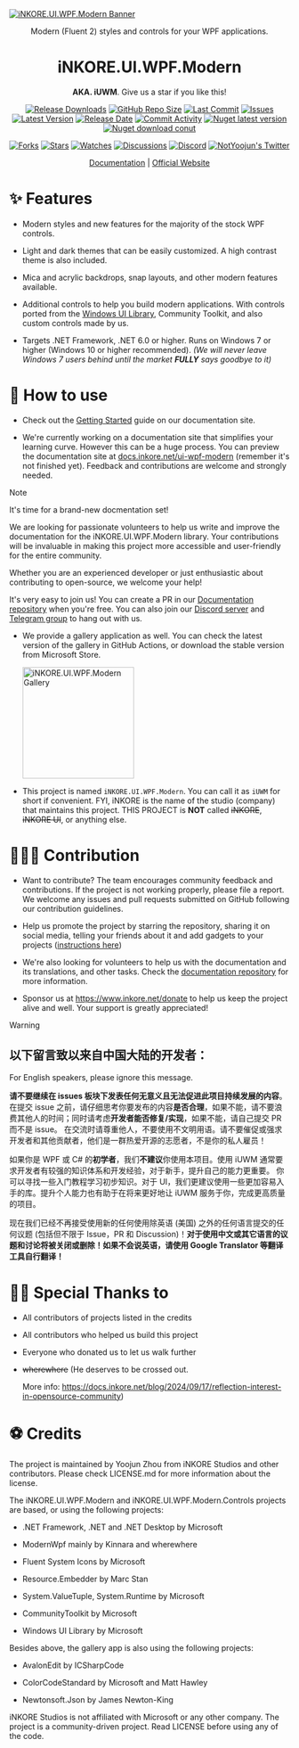 <a href="https://docs.inkore.net/ui-wpf-modern/introduction">
  <img src="https://github.com/iNKORE-NET/UI.WPF.Modern/blob/main/assets/images/banners/UI.WPF.Modern_Main_1280w.png?raw=true" alt="iNKORE.UI.WPF.Modern Banner" />
</a>
<br>
<p align="center">Modern (Fluent 2) styles and controls for your WPF applications.</p>

<h1 align="center">
  iNKORE.UI.WPF.Modern
</h1>

<p align="center">
    <strong>AKA. iUWM</strong>.
    Give us a star if you like this!
</p>

<p align="center">
  <a href="https://github.com/iNKORE-NET/UI.WPF.Modern/releases"><img src="https://img.shields.io/github/downloads/iNKORE-NET/UI.WPF.Modern/total?color=%239F7AEA" alt="Release Downloads"></a>
  <a href="#"><img src="https://img.shields.io/github/repo-size/iNKORE-NET/UI.WPF.Modern?color=6882C4" alt="GitHub Repo Size"></a>
  <a href="#"><img src="https://img.shields.io/github/last-commit/iNKORE-NET/UI.WPF.Modern?color=%23638e66" alt="Last Commit"></a>
  <a href="#"><img src="https://img.shields.io/github/issues/iNKORE-NET/UI.WPF.Modern?color=f76642" alt="Issues"></a>
  <a href="#"><img src="https://img.shields.io/github/v/release/iNKORE-NET/UI.WPF.Modern?color=%4CF4A8B4" alt="Latest Version"></a>
  <a href="#"><img src="https://img.shields.io/github/release-date/iNKORE-NET/UI.WPF.Modern?color=%23b0a3e8" alt="Release Date"></a>
  <a href="https://github.com/iNKORE-NET/UI.WPF.Modern/commits/"><img src="https://img.shields.io/github/commit-activity/m/iNKORE-NET/UI.WPF.Modern" alt="Commit Activity"></a>
  <a href="https://www.nuget.org/packages/iNKORE.UI.WPF.Modern"><img src="https://img.shields.io/nuget/v/iNKORE.UI.WPF.Modern?color=blue&logo=nuget" alt="Nuget latest version"></a>
  <a href="https://www.nuget.org/packages/iNKORE.UI.WPF.Modern"><img src="https://img.shields.io/nuget/dt/iNKORE.UI.WPF.Modern?color=blue&logo=nuget" alt="Nuget download conut"></a>
</p>

<p align="center">
  <a href="https://github.com/iNKORE-NET/UI.WPF.Modern/network/members"><img src="https://img.shields.io/github/forks/iNKORE-NET/UI.WPF.Modern?style=social" alt="Forks"></a>
  <a href="https://github.com/iNKORE-NET/UI.WPF.Modern/stargazers"><img src="https://img.shields.io/github/stars/iNKORE-NET/UI.WPF.Modern?style=social" alt="Stars"></a>
  <a href="https://github.com/iNKORE-NET/UI.WPF.Modern/watchers"><img src="https://img.shields.io/github/watchers/iNKORE-NET/UI.WPF.Modern?style=social" alt="Watches"></a>
  <a href="https://github.com/iNKORE-NET/UI.WPF.Modern/discussions"><img src="https://img.shields.io/github/discussions/iNKORE-NET/UI.WPF.Modern?style=social" alt="Discussions"></a>
  <a href="https://discord.gg/m6NPNVk4bs"><img src="https://img.shields.io/discord/1092738458805608561?style=social&label=Discord&logo=discord" alt="Discord"></a>
  <a href="https://twitter.com/NotYoojun"><img src="https://img.shields.io/twitter/follow/NotYoojun?style=social" alt="NotYoojun's Twitter"></a>
</p>

<p align="center">
 <a href="https://docs.inkore.net/zh-cn/ui-wpf-modern/introduction">Documentation</a> | <a href="https://www.inkore.net">Official Website</a>

<br align="center">

# ✨ Features

- Modern styles and new features for the majority of the stock WPF controls.

- Light and dark themes that can be easily customized. A high contrast theme is also included.

- Mica and acrylic backdrops, snap layouts, and other modern features available.

- Additional controls to help you build modern applications. With controls ported from the [Windows UI Library](https://github.com/microsoft/microsoft-ui-xaml), Community Toolkit, and also custom controls made by us.

- Targets .NET Framework, .NET 6.0 or higher. Runs on Windows 7 or higher (Windows 10 or higher recommended). *(We will never leave Windows 7 users behind until the market **FULLY** says goodbye to it)*

# 🤔 How to use

- Check out the [Getting Started](https://docs.inkore.net/ui-wpf-modern/onboarding) guide on our documentation site.

- We're currently working on a documentation site that simplifies your learning curve. However this can be a huge process. You can preview the documentation site at [docs.inkore.net/ui-wpf-modern](https://docs.inkore.net/ui-wpf-modern/introduction) (remember it's not finished yet). Feedback and contributions are welcome and strongly needed.

> [!NOTE]
> It's time for a brand-new docmentation set!
>
> We are looking for passionate volunteers to help us write and improve the documentation for the
iNKORE.UI.WPF.Modern library. Your contributions will be invaluable in making this project more
accessible and user-friendly for the entire community.
>
> Whether you are an experienced developer or just enthusiastic about contributing to open-source, we
welcome your help!
>
> It's very easy to join us! You can create a PR in our [Documentation repository](https://github.com/iNKORE-NET/Documentation) when you're free. You can also join our [Discord server](https://discord.gg/m6NPNVk4bs) and [Telegram group](https://t.me/iNKORE) to hang out with us.

- We provide a gallery application as well. You can check the latest version of the gallery in GitHub Actions, or download the stable version from Microsoft Store.

    <a href="https://apps.microsoft.com/detail/9n3js11zc38g?mode=direct">
        <picture>
            <source media="(prefers-color-scheme: dark)"
                srcset="https://get.microsoft.com/images/en-us%20light.svg"/>
            <img src="https://get.microsoft.com/images/en-us%20dark.svg"
                width="200" alt="iNKORE.UI.WPF.Modern Gallery"/>
        </picture>
    </a>

- This project is named `iNKORE.UI.WPF.Modern`. You can call it as `iUWM` for short if convenient. FYI, iNKORE is the name of the studio (company) that maintains this project. THIS PROJECT is **NOT** called ~~iNKORE~~, ~~iNKORE UI~~, or anything else.

# 🙋🏻‍♂️ Contribution

- Want to contribute? The team encourages community feedback and contributions. If the project is not working properly, please file a report. We welcome any issues and pull requests submitted on GitHub following our contribution guidelines.
  
- Help us promote the project by starring the repository, sharing it on social media, telling your friends about it and add gadgets to your projects ([instructions here](https://github.com/iNKORE-NET/UI.WPF.Modern/blob/main/docs/promotions.md))

- We're also looking for volunteers to help us with the documentation and its translations, and other tasks. Check the [documentation repository](https://github.com/iNKORE-NET/Documentation) for more information.

- Sponsor us at https://www.inkore.net/donate to help us keep the project alive and well. Your support is greatly appreciated!

> [!WARNING]
>
> ## 以下留言致以来自中国大陆的开发者：
>
> For English speakers, please ignore this message.
>
> **请不要继续在 issues 板块下发表任何无意义且无法促进此项目持续发展的内容**。在提交 issue 之前，请仔细思考你要发布的内容**是否合理**，如果不能，请不要浪费其他人的时间；同时请考虑**开发者能否修复/实现**，如果不能，请自己提交 PR 而不是 issue。
> 在交流时请尊重他人，不要使用不文明用语。请不要催促或强求开发者和其他贡献者，他们是一群热爱开源的志愿者，不是你的私人雇员！
>
> 如果你是 WPF 或 C# 的**初学者**，我们**不建议**你使用本项目。使用 iUWM 通常要求开发者有较强的知识体系和开发经验，对于新手，提升自己的能力更重要。
> 你可以寻找一些入门教程学习初步知识。对于 UI，我们更建议使用一些更加容易入手的库。提升个人能力也有助于在将来更好地让 iUWM 服务于你，完成更高质量的项目。
>
> 现在我们已经不再接受使用新的任何使用除英语 (美国) 之外的任何语言提交的任何议题 (包括但不限于 Issue，PR 和 Discussion)！**对于使用中文或其它语言的议题和讨论将被关闭或删除！如果不会说英语，请使用 Google Translator 等翻译工具自行翻译！**

# 🙏🏻 Special Thanks to

- All contributors of projects listed in the credits

- All contributors who helped us build this project

- Everyone who donated us to let us walk further

- ~~wherewhere~~ (He deserves to be crossed out.

  More info: https://docs.inkore.net/blog/2024/09/17/reflection-interest-in-opensource-community)

# ⚽ Credits

The project is maintained by Yoojun Zhou from iNKORE Studios and other contributors.
Please check LICENSE.md for more information about the license.

The iNKORE.UI.WPF.Modern and iNKORE.UI.WPF.Modern.Controls projects are based, or using the following projects:

- .NET Framework, .NET and .NET Desktop by Microsoft

- ModernWpf mainly by Kinnara and wherewhere

- Fluent System Icons by Microsoft

- Resource.Embedder by Marc Stan

- System.ValueTuple, System.Runtime by Microsoft

- CommunityToolkit by Microsoft

- Windows UI Library by Microsoft

Besides above, the gallery app is also using the following projects:

- AvalonEdit by ICSharpCode

- ColorCodeStandard by Microsoft and Matt Hawley

- Newtonsoft.Json by James Newton-King

iNKORE Studios is not affiliated with Microsoft or any other company. The project is a community-driven project. Read LICENSE before using any of the code.
